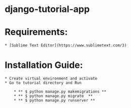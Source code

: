 # django-tutorial-app

# Requirements:
	* [Sublime Text Editor](https://www.sublimetext.com/3)

# Installation Guide:
	* Create virtual environment and activate
	* Go to tutorial directory and Run

		* ** $ python manage.py makemigrations **
		* ** $ python manage.py migrate  **
		* ** $ python manage.py runserver **



